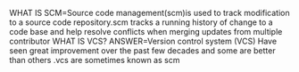 WHAT IS SCM=Source code management(scm)is used to track modification to a source code repository.scm tracks a running history of change to a code base and help resolve conflicts when merging updates from multiple contributor
WHAT IS VCS? ANSWER=Version control system (VCS) Have seen great improvement over the past few decades and some are better than others .vcs are sometimes known as scm
